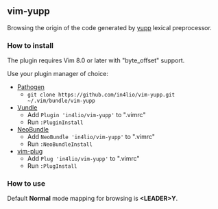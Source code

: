 ## vim-yupp

Browsing the origin of the code generated by [yupp](https://github.com/in4lio/yupp) lexical preprocessor.

### How to install

The plugin requires Vim 8.0 or later with "byte_offset" support.

Use your plugin manager of choice:

- [Pathogen](https://github.com/tpope/vim-pathogen)
  - `git clone https://github.com/in4lio/vim-yupp.git ~/.vim/bundle/vim-yupp`
- [Vundle](https://github.com/gmarik/vundle)
  - Add `Plugin 'in4lio/vim-yupp'` to ".vimrc"
  - Run `:PluginInstall`
- [NeoBundle](https://github.com/Shougo/neobundle.vim)
  - Add `NeoBundle 'in4lio/vim-yupp'` to ".vimrc"
  - Run `:NeoBundleInstall`
- [vim-plug](https://github.com/junegunn/vim-plug)
  - Add `Plug 'in4lio/vim-yupp'` to ".vimrc"
  - Run `:PlugInstall`

### How to use

Default **Normal** mode mapping for browsing is **&lt;LEADER&gt;Y**.
